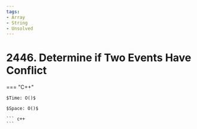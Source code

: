 ```yaml
---
tags:
- Array
- String
- Unsolved
---
```



# 2446. Determine if Two Events Have Conflict

=== "C++"

    $Time: O()$

    $Space: O()$

    ``` c++
    ```